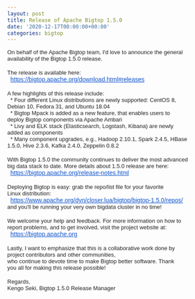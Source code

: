 ```yaml
---
layout: post
title: Release of Apache Bigtop 1.5.0
date: '2020-12-17T00:00:00+00:00'
categories: bigtop
---
```

<p><span style="caret-color: rgb(34, 34, 34); color: rgb(34, 34, 34); font-family: Arial, Helvetica, sans-serif; font-size: small; text-size-adjust: auto;">On behalf of the Apache Bigtop team, I'd love to announce the general</span><br style="caret-color: rgb(34, 34, 34); color: rgb(34, 34, 34); font-family: Arial, Helvetica, sans-serif; text-size-adjust: auto;"><span style="caret-color: rgb(34, 34, 34); color: rgb(34, 34, 34); font-family: Arial, Helvetica, sans-serif; font-size: small; text-size-adjust: auto;">availability of the Bigtop 1.5.0 release.</span><br style="caret-color: rgb(34, 34, 34); color: rgb(34, 34, 34); font-family: Arial, Helvetica, sans-serif; text-size-adjust: auto;"><br style="caret-color: rgb(34, 34, 34); color: rgb(34, 34, 34); font-family: Arial, Helvetica, sans-serif; text-size-adjust: auto;"><span style="caret-color: rgb(34, 34, 34); color: rgb(34, 34, 34); font-family: Arial, Helvetica, sans-serif; font-size: small; text-size-adjust: auto;">The release is available here:</span><br style="caret-color: rgb(34, 34, 34); color: rgb(34, 34, 34); font-family: Arial, Helvetica, sans-serif; text-size-adjust: auto;"><span style="caret-color: rgb(34, 34, 34); color: rgb(34, 34, 34); font-family: Arial, Helvetica, sans-serif; font-size: small; text-size-adjust: auto;">&nbsp;<span class="Apple-converted-space">&nbsp;</span></span><a href="https://bigtop.apache.org/download.html#releases" rel="noreferrer" target="_blank" data-saferedirecturl="https://www.google.com/url?q=https://bigtop.apache.org/download.html%23releases&amp;source=gmail&amp;ust=1608257823374000&amp;usg=AFQjCNHzn2DbWhj3UyAw_6nJC1LzvHsDnw" style="color: rgb(17, 85, 204); font-family: Arial, Helvetica, sans-serif; text-size-adjust: auto;">https://bigtop.apache.org/down<wbr>load.html#releases</a><br style="caret-color: rgb(34, 34, 34); color: rgb(34, 34, 34); font-family: Arial, Helvetica, sans-serif; text-size-adjust: auto;"><br style="caret-color: rgb(34, 34, 34); color: rgb(34, 34, 34); font-family: Arial, Helvetica, sans-serif; text-size-adjust: auto;"><span style="caret-color: rgb(34, 34, 34); color: rgb(34, 34, 34); font-family: Arial, Helvetica, sans-serif; font-size: small; text-size-adjust: auto;">A few highlights of this release include:</span><br style="caret-color: rgb(34, 34, 34); color: rgb(34, 34, 34); font-family: Arial, Helvetica, sans-serif; text-size-adjust: auto;"><span style="caret-color: rgb(34, 34, 34); color: rgb(34, 34, 34); font-family: Arial, Helvetica, sans-serif; font-size: small; text-size-adjust: auto;">&nbsp; * Four different Linux distributions are newly supported: CentOS 8,</span><br style="caret-color: rgb(34, 34, 34); color: rgb(34, 34, 34); font-family: Arial, Helvetica, sans-serif; text-size-adjust: auto;"><span style="caret-color: rgb(34, 34, 34); color: rgb(34, 34, 34); font-family: Arial, Helvetica, sans-serif; font-size: small; text-size-adjust: auto;">Debian 10, Fedora 31, and Ubuntu 18.04</span><br style="caret-color: rgb(34, 34, 34); color: rgb(34, 34, 34); font-family: Arial, Helvetica, sans-serif; text-size-adjust: auto;"><span style="caret-color: rgb(34, 34, 34); color: rgb(34, 34, 34); font-family: Arial, Helvetica, sans-serif; font-size: small; text-size-adjust: auto;">&nbsp; * Bigtop Mpack is added as a new feature, that enables users to</span><br style="caret-color: rgb(34, 34, 34); color: rgb(34, 34, 34); font-family: Arial, Helvetica, sans-serif; text-size-adjust: auto;"><span style="caret-color: rgb(34, 34, 34); color: rgb(34, 34, 34); font-family: Arial, Helvetica, sans-serif; font-size: small; text-size-adjust: auto;">deploy Bigtop components via Apache Ambari</span><br style="caret-color: rgb(34, 34, 34); color: rgb(34, 34, 34); font-family: Arial, Helvetica, sans-serif; text-size-adjust: auto;"><span style="caret-color: rgb(34, 34, 34); color: rgb(34, 34, 34); font-family: Arial, Helvetica, sans-serif; font-size: small; text-size-adjust: auto;">&nbsp; * Livy and ELK stack (Elasticsearch, Logstash, Kibana) are newly</span><br style="caret-color: rgb(34, 34, 34); color: rgb(34, 34, 34); font-family: Arial, Helvetica, sans-serif; text-size-adjust: auto;"><span style="caret-color: rgb(34, 34, 34); color: rgb(34, 34, 34); font-family: Arial, Helvetica, sans-serif; font-size: small; text-size-adjust: auto;">added as components</span><br style="caret-color: rgb(34, 34, 34); color: rgb(34, 34, 34); font-family: Arial, Helvetica, sans-serif; text-size-adjust: auto;"><span style="caret-color: rgb(34, 34, 34); color: rgb(34, 34, 34); font-family: Arial, Helvetica, sans-serif; font-size: small; text-size-adjust: auto;">&nbsp; * Many component upgrades, e.g., Hadoop 2.10.1, Spark 2.4.5, HBase</span><br style="caret-color: rgb(34, 34, 34); color: rgb(34, 34, 34); font-family: Arial, Helvetica, sans-serif; text-size-adjust: auto;"><span style="caret-color: rgb(34, 34, 34); color: rgb(34, 34, 34); font-family: Arial, Helvetica, sans-serif; font-size: small; text-size-adjust: auto;">1.5.0, Hive 2.3.6, Kafka 2.4.0, Zeppelin 0.8.2</span><br style="caret-color: rgb(34, 34, 34); color: rgb(34, 34, 34); font-family: Arial, Helvetica, sans-serif; text-size-adjust: auto;"><br style="caret-color: rgb(34, 34, 34); color: rgb(34, 34, 34); font-family: Arial, Helvetica, sans-serif; text-size-adjust: auto;"><span style="caret-color: rgb(34, 34, 34); color: rgb(34, 34, 34); font-family: Arial, Helvetica, sans-serif; font-size: small; text-size-adjust: auto;">With Bigtop 1.5.0 the community continues to deliver the most advanced</span><br style="caret-color: rgb(34, 34, 34); color: rgb(34, 34, 34); font-family: Arial, Helvetica, sans-serif; text-size-adjust: auto;"><span style="caret-color: rgb(34, 34, 34); color: rgb(34, 34, 34); font-family: Arial, Helvetica, sans-serif; font-size: small; text-size-adjust: auto;">big data stack to date. More details about 1.5.0 release are here:</span><br style="caret-color: rgb(34, 34, 34); color: rgb(34, 34, 34); font-family: Arial, Helvetica, sans-serif; text-size-adjust: auto;"><span style="caret-color: rgb(34, 34, 34); color: rgb(34, 34, 34); font-family: Arial, Helvetica, sans-serif; font-size: small; text-size-adjust: auto;">&nbsp;<span class="Apple-converted-space">&nbsp;</span></span><a href="https://bigtop.apache.org/release-notes.html" rel="noreferrer" target="_blank" data-saferedirecturl="https://www.google.com/url?q=https://bigtop.apache.org/release-notes.html&amp;source=gmail&amp;ust=1608257823374000&amp;usg=AFQjCNE8lOvfviyoz0BCcOfC-D2PSAGAWg" style="color: rgb(17, 85, 204); font-family: Arial, Helvetica, sans-serif; text-size-adjust: auto;">https://bigtop.apache.org/rele<wbr>ase-notes.html</a><br style="caret-color: rgb(34, 34, 34); color: rgb(34, 34, 34); font-family: Arial, Helvetica, sans-serif; text-size-adjust: auto;"><br style="caret-color: rgb(34, 34, 34); color: rgb(34, 34, 34); font-family: Arial, Helvetica, sans-serif; text-size-adjust: auto;"><span style="caret-color: rgb(34, 34, 34); color: rgb(34, 34, 34); font-family: Arial, Helvetica, sans-serif; font-size: small; text-size-adjust: auto;">Deploying Bigtop is easy: grab the repo/list file for your favorite</span><br style="caret-color: rgb(34, 34, 34); color: rgb(34, 34, 34); font-family: Arial, Helvetica, sans-serif; text-size-adjust: auto;"><span style="caret-color: rgb(34, 34, 34); color: rgb(34, 34, 34); font-family: Arial, Helvetica, sans-serif; font-size: small; text-size-adjust: auto;">Linux distribution:</span><br style="caret-color: rgb(34, 34, 34); color: rgb(34, 34, 34); font-family: Arial, Helvetica, sans-serif; text-size-adjust: auto;"><span style="caret-color: rgb(34, 34, 34); color: rgb(34, 34, 34); font-family: Arial, Helvetica, sans-serif; font-size: small; text-size-adjust: auto;">&nbsp;<span class="Apple-converted-space">&nbsp;</span></span><a href="https://www.apache.org/dyn/closer.lua/bigtop/bigtop-1.5.0/repos/" rel="noreferrer" target="_blank" data-saferedirecturl="https://www.google.com/url?q=https://www.apache.org/dyn/closer.lua/bigtop/bigtop-1.5.0/repos/&amp;source=gmail&amp;ust=1608257823374000&amp;usg=AFQjCNH8FoVTqVRWa1Zx3kMh7owR8Ywj_Q" style="color: rgb(17, 85, 204); font-family: Arial, Helvetica, sans-serif; text-size-adjust: auto;">https://www.apache.org/dyn/clo<wbr>ser.lua/bigtop/bigtop-1.5.0/<wbr>repos/</a><br style="caret-color: rgb(34, 34, 34); color: rgb(34, 34, 34); font-family: Arial, Helvetica, sans-serif; text-size-adjust: auto;"><span style="caret-color: rgb(34, 34, 34); color: rgb(34, 34, 34); font-family: Arial, Helvetica, sans-serif; font-size: small; text-size-adjust: auto;">and you'll be running your very own bigdata cluster in no time!</span><br style="caret-color: rgb(34, 34, 34); color: rgb(34, 34, 34); font-family: Arial, Helvetica, sans-serif; text-size-adjust: auto;"><br style="caret-color: rgb(34, 34, 34); color: rgb(34, 34, 34); font-family: Arial, Helvetica, sans-serif; text-size-adjust: auto;"><span style="caret-color: rgb(34, 34, 34); color: rgb(34, 34, 34); font-family: Arial, Helvetica, sans-serif; font-size: small; text-size-adjust: auto;">We welcome your help and feedback. For more information on how to</span><br style="caret-color: rgb(34, 34, 34); color: rgb(34, 34, 34); font-family: Arial, Helvetica, sans-serif; text-size-adjust: auto;"><span style="caret-color: rgb(34, 34, 34); color: rgb(34, 34, 34); font-family: Arial, Helvetica, sans-serif; font-size: small; text-size-adjust: auto;">report problems, and to get involved, visit the project website at:</span><br style="caret-color: rgb(34, 34, 34); color: rgb(34, 34, 34); font-family: Arial, Helvetica, sans-serif; text-size-adjust: auto;"><span style="caret-color: rgb(34, 34, 34); color: rgb(34, 34, 34); font-family: Arial, Helvetica, sans-serif; font-size: small; text-size-adjust: auto;">&nbsp;<span class="Apple-converted-space">&nbsp;</span></span><a href="https://bigtop.apache.org/" rel="noreferrer" target="_blank" data-saferedirecturl="https://www.google.com/url?q=https://bigtop.apache.org&amp;source=gmail&amp;ust=1608257823374000&amp;usg=AFQjCNFmWVrtvjajYH_KnaL7PuiZpIg3Kw" style="color: rgb(17, 85, 204); font-family: Arial, Helvetica, sans-serif; text-size-adjust: auto;">https://bigtop.apache.org</a><br style="caret-color: rgb(34, 34, 34); color: rgb(34, 34, 34); font-family: Arial, Helvetica, sans-serif; text-size-adjust: auto;"><br style="caret-color: rgb(34, 34, 34); color: rgb(34, 34, 34); font-family: Arial, Helvetica, sans-serif; text-size-adjust: auto;"><span style="caret-color: rgb(34, 34, 34); color: rgb(34, 34, 34); font-family: Arial, Helvetica, sans-serif; font-size: small; text-size-adjust: auto;">Lastly, I want to emphasize that this is a collaborative work done by</span><br style="caret-color: rgb(34, 34, 34); color: rgb(34, 34, 34); font-family: Arial, Helvetica, sans-serif; text-size-adjust: auto;"><span style="caret-color: rgb(34, 34, 34); color: rgb(34, 34, 34); font-family: Arial, Helvetica, sans-serif; font-size: small; text-size-adjust: auto;">project contributors and other communities,</span><br style="caret-color: rgb(34, 34, 34); color: rgb(34, 34, 34); font-family: Arial, Helvetica, sans-serif; text-size-adjust: auto;"><span style="caret-color: rgb(34, 34, 34); color: rgb(34, 34, 34); font-family: Arial, Helvetica, sans-serif; font-size: small; text-size-adjust: auto;">who continue to devote time to make Bigtop better software. Thank</span><br style="caret-color: rgb(34, 34, 34); color: rgb(34, 34, 34); font-family: Arial, Helvetica, sans-serif; text-size-adjust: auto;"><span style="caret-color: rgb(34, 34, 34); color: rgb(34, 34, 34); font-family: Arial, Helvetica, sans-serif; font-size: small; text-size-adjust: auto;">you all for making this release possible!</span><br style="caret-color: rgb(34, 34, 34); color: rgb(34, 34, 34); font-family: Arial, Helvetica, sans-serif; text-size-adjust: auto;"><br style="caret-color: rgb(34, 34, 34); color: rgb(34, 34, 34); font-family: Arial, Helvetica, sans-serif; text-size-adjust: auto;"><span style="caret-color: rgb(34, 34, 34); color: rgb(34, 34, 34); font-family: Arial, Helvetica, sans-serif; font-size: small; text-size-adjust: auto;">Regards,</span><br style="caret-color: rgb(34, 34, 34); color: rgb(34, 34, 34); font-family: Arial, Helvetica, sans-serif; text-size-adjust: auto;"><span style="caret-color: rgb(34, 34, 34); color: rgb(34, 34, 34); font-family: Arial, Helvetica, sans-serif; font-size: small; text-size-adjust: auto;">Kengo Seki, Bigtop 1.5.0 Release Manager</span><br></p>
